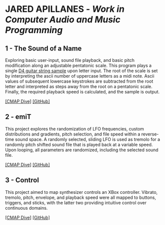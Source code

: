 # JARED APILLANES - *Work in Computer Audio and Music Programming*

## 1 - The Sound of a Name
Exploring basic user-input, sound file playback, and basic pitch modification along an adjustable pentatonic scale. This program plays a single [D4 guitar string sample](https://music.arts.uci.edu/dobrian/maxcookbook/file/guitarstringszip) upon letter input. The root of the scale is set by interpreting the ascii number of uppercase letters as a midi note. Ascii values of subsequent lowercase keystrokes are subtracted from the root letter and interpreted as steps away from the root on a pentatonic scale. Finally, the required playback speed is calculated, and the sample is output.

[\[CMAP Dive\]](https://drive.google.com/drive/folders/1FPJtIPLgoo9iT-wMenk-7goKUH_3WTcM) [\[GitHub\]](https://github.com/JaredApillanes/CS190/tree/main/projects/1/)

## 2 - emiT
This project explores the randomization of LFO frequencies, custom distributions and gradients, pitch selection, and file speed within a reverse-time sound space. A randomly selected, sliding LFO is used as tremolo for a randomly pitch shifted sound file that is played back at a variable speed. Upon looping, all parameters are randomized, including the selected sound file.

[\[CMAP Dive\]](https://drive.google.com/drive/folders/1pZfijOnaYyaYEEYfnLcl2Te1WfxBcbnm) [\[GitHub\]](https://github.com/JaredApillanes/CS190/tree/main/projects/2/)

## 3 - Control
This project aimed to map synthesizer controls an XBox controller. Vibrato, tremolo, pitch, envelope, and playback speed were all mapped to buttons, triggers, and sticks, with the latter two providing intuitive control over continuous domains.

[\[CMAP Dive\]](https://drive.google.com/drive/folders/1NM7feAX6xF2HVRvyS8JIcht-IylDUMr9) [\[GitHub\]](https://github.com/JaredApillanes/CS190/tree/main/projects/3/)
